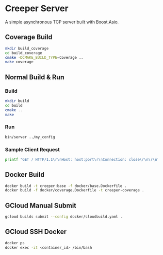 # Creeper Server

A simple asynchronous TCP server built with Boost.Asio.

## Coverage Build

```bash
mkdir build_coverage
cd build_coverage
cmake -DCMAKE_BUILD_TYPE=Coverage ..
make coverage
```

## Normal Build & Run

### Build

```bash
mkdir build
cd build
cmake ..
make
```

### Run

```bash
bin/server ../my_config
```

### Sample Client Request

```bash
printf "GET / HTTP/1.1\r\nHost: host:port\r\nConnection: close\r\n\r\n" | nc localhost 80
```

## Docker Build

```bash
docker build -t creeper:base -f docker/base.Dockerfile .
docker build -f docker/coverage.Dockerfile -t creeper-coverage .
```

## GCloud Manual Submit

```bash
gcloud builds submit --config docker/cloudbuild.yaml .
```

## GCloud SSH Docker 
```bash
docker ps
docker exec -it <container_id> /bin/bash
```

